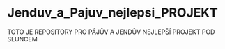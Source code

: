 # Jenduv_a_Pajuv_nejlepsi_PROJEKT
TOTO JE REPOSITORY PRO PÁJŮV A JENDŮV NEJLEPŠÍ PROJEKT POD SLUNCEM

